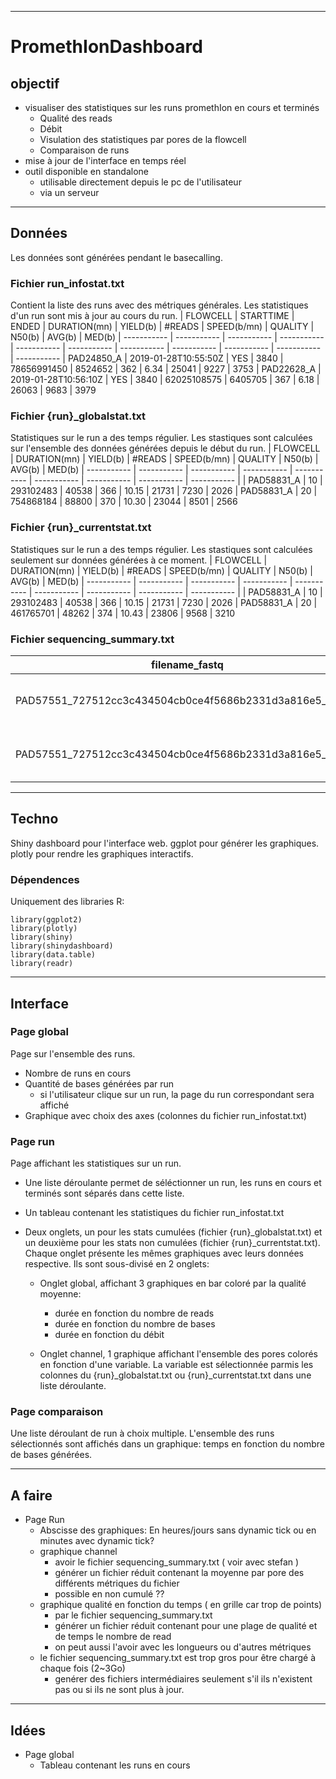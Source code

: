  ---
# PromethIonDashboard

## __objectif__
- visualiser des statistiques sur les runs promethIon en cours et terminés
   - Qualité des reads
   - Débit
   - Visulation des statistiques par pores de la flowcell
   - Comparaison de runs
- mise à jour de l'interface en temps réel
- outil disponible en standalone
   - utilisable directement depuis le pc de l'utilisateur
   - via un serveur

 ---

## __Données__
Les données sont générées pendant le basecalling.

### Fichier run_infostat.txt
Contient la liste des runs avec des métriques générales. Les statistiques d'un run sont mis à jour au cours du run.
| FLOWCELL | STARTTIME | ENDED | DURATION(mn) | YIELD(b) | #READS | SPEED(b/mn) | QUALITY | N50(b) | AVG(b) | MED(b)
| ----------- | ----------- | ----------- | ----------- | ----------- | ----------- | ----------- | ----------- | ----------- | ----------- | -----------
| PAD24850_A | 2019-01-28T10:55:50Z | YES | 3840 | 78656991450 | 8524652 | 362 | 6.34 | 25041 | 9227 | 3753
| PAD22628_A | 2019-01-28T10:56:10Z | YES | 3840 | 62025108575 | 6405705 | 367 | 6.18 | 26063 | 9683 | 3979

### Fichier {run}_globalstat.txt
Statistiques sur le run a des temps régulier. Les stastiques sont calculées sur l'ensemble des données générées depuis le début du run.
| FLOWCELL | DURATION(mn) | YIELD(b) | #READS | SPEED(b/mn) | QUALITY | N50(b) | AVG(b) | MED(b)
| ----------- | ----------- | ----------- | ----------- | ----------- | ----------- | ----------- | ----------- | ----------- |
| PAD58831_A | 10 | 293102483 | 40538 | 366 | 10.15 | 21731 | 7230 | 2026
| PAD58831_A | 20 | 754868184 | 88800 | 370 | 10.30 | 23044 | 8501 | 2566

### Fichier {run}_currentstat.txt
Statistiques sur le run a des temps régulier. Les stastiques sont calculées seulement sur données générées à ce moment.
| FLOWCELL | DURATION(mn) | YIELD(b) | #READS | SPEED(b/mn) | QUALITY | N50(b) | AVG(b) | MED(b)
| ----------- | ----------- | ----------- | ----------- | ----------- | ----------- | ----------- | ----------- | ----------- |
| PAD58831_A | 10 | 293102483 | 40538 | 366 | 10.15 | 21731 | 7230 | 2026
| PAD58831_A | 20 | 461765701 | 48262 | 374 | 10.43 | 23806 | 9568 | 3210

### Fichier sequencing_summary.txt

| filename_fastq | filename_fast5 | read_id | run_id | channel | mux | start_time | duration | num_events | passes_filtering | template_start | num_events_template | template_duration | sequence_length_template | mean_qscore_template | strand_score_template | median_template | mad_template | pore_type | experiment_id | sample_id
| ----------- | ----------- | ----------- | ----------- | ----------- | ----------- | ----------- | ----------- | ----------- | ----------- | ----------- | ----------- | ----------- | ----------- | ----------- | ----------- | ----------- | ----------- | ----------- | ----------- | ----------- |
| PAD57551_727512cc3c434504cb0ce4f5686b2331d3a816e5_0.fastq | PAD57551_727512cc3c434504cb0ce4f5686b2331d3a816e5_0.fast5 | 5d43b378-fc90-42f8-8a40-a96a727e0f3e | 727512cc3c434504cb0ce4f5686b2331d3a816e5 | 220 | 1 | 6.329000 | 1.957000 | 0 | FALSE | 6.329000 | 0 | 1.957000 | 303 | 3.458075 | 0.000000 | 66.524208 | 2.193106 | not_set | prom185 | PAD57551
| PAD57551_727512cc3c434504cb0ce4f5686b2331d3a816e5_0.fastq | PAD57551_727512cc3c434504cb0ce4f5686b2331d3a816e5_0.fast5 | ca048888-fb5d-4d13-936a-98d859f77653 | 727512cc3c434504cb0ce4f5686b2331d3a816e5 | 2622 | 1 | 8.062750 | 0.696750 | 0 | TRUE | 8.119250 | 0 | 0.640250 | 200 | 7.601170 | 0.000000 | 54.827648 | 8.406906 | not_set | prom185 | PAD57551

 ---

## __Techno__
Shiny dashboard pour l'interface web.
ggplot pour générer les graphiques.
plotly pour rendre les graphiques interactifs.
### Dépendences
Uniquement des libraries R:
```{r}
library(ggplot2)
library(plotly)
library(shiny)
library(shinydashboard)
library(data.table)
library(readr)
```

---

## __Interface__

### Page global

Page sur l'ensemble des runs.
- Nombre de runs en cours
- Quantité de bases générées par run
  - si l'utilisateur clique sur un run, la page du run correspondant sera affiché 
- Graphique avec choix des axes (colonnes du fichier run_infostat.txt)

### Page run

Page affichant les statistiques sur un run. 
- Une liste déroulante permet de séléctionner un run, les runs en cours et terminés sont séparés dans cette liste.
 - Un tableau contenant les statistiques du fichier run_infostat.txt

- Deux onglets, un pour les stats cumulées (fichier {run}\_globalstat.txt) et un deuxième pour les stats non cumulées (fichier {run}\_currentstat.txt). Chaque onglet présente les mêmes graphiques avec leurs données respective. Ils sont sous-divisé en 2 onglets:
  - Onglet global, affichant 3 graphiques en bar coloré par la qualité moyenne:
     - durée en fonction du nombre de reads
     - durée en fonction du nombre de bases
     - durée en fonction du débit

  - Onglet channel, 1 graphique affichant l'ensemble des pores colorés en fonction d'une variable. La variable est sélectionnée parmis les colonnes du {run}\_globalstat.txt ou {run}\_currentstat.txt dans une liste déroulante.

### Page comparaison

Une liste déroulant de run à choix multiple. L'ensemble des runs sélectionnés sont affichés dans un graphique: temps en fonction du nombre de bases générées.

---

## __A faire__

- Page Run
    - Abscisse des graphiques: En heures/jours sans dynamic tick ou en minutes avec dynamic tick?
    - graphique channel
        - avoir le fichier sequencing_summary.txt ( voir avec stefan )
        - générer un fichier réduit contenant la moyenne par pore des différents métriques du fichier
        - possible en non cumulé ??
    - graphique qualité en fonction du temps ( en grille car trop de points)
        - par le fichier sequencing_summary.txt
        - générer un fichier réduit contenant pour une plage de qualité et de temps le nombre de read
        - on peut aussi l'avoir avec les longueurs ou d'autres métriques
    - le fichier sequencing_summary.txt est trop gros pour être chargé à chaque fois (2~3Go)
        - genérer des fichiers intermédiaires seulement s'il ils n'existent pas ou si ils ne sont plus à jour.
---

## __Idées__
- Page global
    - Tableau contenant les runs en cours












